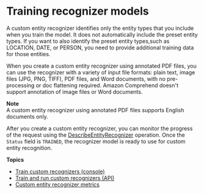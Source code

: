 # Training recognizer models<a name="training-recognizers"></a>

A custom entity recognizer identifies only the entity types that you include when you train the model\. It does not automatically include the preset entity types\. If you want to also identify the preset entity types,such as LOCATION, DATE, or PERSON, you need to provide additional training data for those entities\.

When you create a custom entity recognizer using annotated PDF files, you can use the recognizer with a variety of input file formats: plain text, image files \(JPG, PNG, TIFF\), PDF files, and Word documents, with no pre\-processing or doc flattening required\. Amazon Comprehend doesn't support annotation of image files or Word documents\.

**Note**  
A custom entity recognizer using annotated PDF files supports English documents only\.

After you create a custom entity recognizer, you can monitor the progress of the request using the [DescribeEntityRecognizer](https://docs.aws.amazon.com/comprehend/latest/APIReference/API_DescribeEntityRecognizer.html) operation\. Once the `Status` field is `TRAINED`, the recognizer model is ready to use for custom entity recognition\.

**Topics**
+ [Train custom recognizers \(console\)](realtime-analysis-cer.md)
+ [Train and run custom recognizers \(API\)](get-started-cer.md)
+ [Custom entity recognizer metrics](cer-metrics.md)